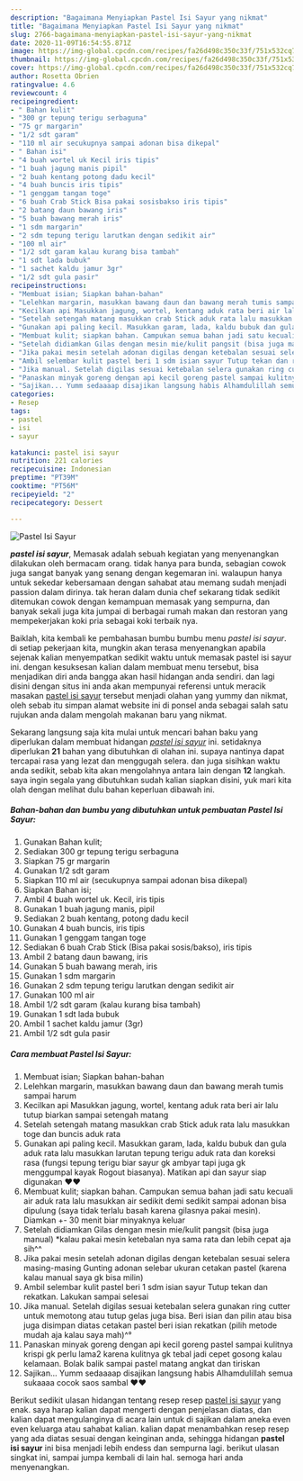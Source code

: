 ```yaml
---
description: "Bagaimana Menyiapkan Pastel Isi Sayur yang nikmat"
title: "Bagaimana Menyiapkan Pastel Isi Sayur yang nikmat"
slug: 2766-bagaimana-menyiapkan-pastel-isi-sayur-yang-nikmat
date: 2020-11-09T16:54:55.871Z
image: https://img-global.cpcdn.com/recipes/fa26d498c350c33f/751x532cq70/pastel-isi-sayur-foto-resep-utama.jpg
thumbnail: https://img-global.cpcdn.com/recipes/fa26d498c350c33f/751x532cq70/pastel-isi-sayur-foto-resep-utama.jpg
cover: https://img-global.cpcdn.com/recipes/fa26d498c350c33f/751x532cq70/pastel-isi-sayur-foto-resep-utama.jpg
author: Rosetta Obrien
ratingvalue: 4.6
reviewcount: 4
recipeingredient:
- " Bahan kulit"
- "300 gr tepung terigu serbaguna"
- "75 gr margarin"
- "1/2 sdt garam"
- "110 ml air secukupnya sampai adonan bisa dikepal"
- " Bahan isi"
- "4 buah wortel uk Kecil iris tipis"
- "1 buah jagung manis pipil"
- "2 buah kentang potong dadu kecil"
- "4 buah buncis iris tipis"
- "1 genggam tangan toge"
- "6 buah Crab Stick Bisa pakai sosisbakso iris tipis"
- "2 batang daun bawang iris"
- "5 buah bawang merah iris"
- "1 sdm margarin"
- "2 sdm tepung terigu larutkan dengan sedikit air"
- "100 ml air"
- "1/2 sdt garam kalau kurang bisa tambah"
- "1 sdt lada bubuk"
- "1 sachet kaldu jamur 3gr"
- "1/2 sdt gula pasir"
recipeinstructions:
- "Membuat isian; Siapkan bahan-bahan"
- "Lelehkan margarin, masukkan bawang daun dan bawang merah tumis sampai harum"
- "Kecilkan api Masukkan jagung, wortel, kentang aduk rata beri air lalu tutup biarkan sampai setengah matang"
- "Setelah setengah matang masukkan crab Stick aduk rata lalu masukkan toge dan buncis aduk rata"
- "Gunakan api paling kecil. Masukkan garam, lada, kaldu bubuk dan gula aduk rata lalu masukkan larutan tepung terigu aduk rata dan koreksi rasa (fungsi tepung terigu biar sayur gk ambyar tapi juga gk menggumpal kayak Rogout biasanya). Matikan api dan sayur siap digunakan ❤️❤️"
- "Membuat kulit; siapkan bahan. Campukan semua bahan jadi satu kecuali air aduk rata lalu masukkan air sedikit demi sedikit sampai adonan bisa dipulung (saya tidak terlalu basah karena gilasnya pakai mesin). Diamkan +- 30 menit biar minyaknya keluar"
- "Setelah didiamkan Gilas dengan mesin mie/kulit pangsit (bisa juga manual) *kalau pakai mesin ketebalan nya sama rata dan lebih cepat aja sih^^"
- "Jika pakai mesin setelah adonan digilas dengan ketebalan sesuai selera masing-masing Gunting adonan selebar ukuran cetakan pastel (karena kalau manual saya gk bisa milin)"
- "Ambil selembar kulit pastel beri 1 sdm isian sayur Tutup tekan dan rekatkan. Lakukan sampai selesai"
- "Jika manual. Setelah digilas sesuai ketebalan selera gunakan ring cutter untuk memotong atau tutup gelas juga bisa. Beri isian dan pilin atau bisa juga disimpan diatas cetakan pastel beri isian rekatkan (pilih metode mudah aja kalau saya mah)^°"
- "Panaskan minyak goreng dengan api kecil goreng pastel sampai kulitnya krispi gk perlu lama2 karena kulitnya gk tebal jadi cepet gosong kalau kelamaan. Bolak balik sampai pastel matang angkat dan tiriskan"
- "Sajikan... Yumm sedaaaap disajikan langsung habis Alhamdulillah semua sukaaaa cocok saos sambal ❤️❤️"
categories:
- Resep
tags:
- pastel
- isi
- sayur

katakunci: pastel isi sayur 
nutrition: 221 calories
recipecuisine: Indonesian
preptime: "PT39M"
cooktime: "PT56M"
recipeyield: "2"
recipecategory: Dessert

---
```



![Pastel Isi Sayur](https://img-global.cpcdn.com/recipes/fa26d498c350c33f/751x532cq70/pastel-isi-sayur-foto-resep-utama.jpg)

<b><i>pastel isi sayur</i></b>, Memasak adalah sebuah kegiatan yang menyenangkan dilakukan oleh bermacam orang. tidak hanya para bunda, sebagian cowok juga sangat banyak yang senang dengan kegemaran ini. walaupun hanya untuk sekedar kebersamaan dengan sahabat atau memang sudah menjadi passion dalam dirinya. tak heran dalam dunia chef sekarang tidak sedikit ditemukan cowok dengan kemampuan memasak yang sempurna, dan banyak sekali juga kita jumpai di berbagai rumah makan dan restoran yang mempekerjakan koki pria sebagai koki terbaik nya.



Baiklah, kita kembali ke pembahasan bumbu bumbu menu <i>pastel isi sayur</i>. di setiap pekerjaan kita, mungkin akan terasa menyenangkan apabila sejenak kalian menyempatkan sedikit waktu untuk memasak pastel isi sayur ini. dengan kesuksesan kalian dalam membuat menu tersebut, bisa menjadikan diri anda bangga akan hasil hidangan anda sendiri. dan lagi disini dengan situs ini anda akan mempunyai referensi untuk meracik masakan <u>pastel isi sayur</u> tersebut menjadi olahan yang yummy dan nikmat, oleh sebab itu simpan alamat website ini di ponsel anda sebagai salah satu rujukan anda dalam mengolah makanan baru yang nikmat.


Sekarang langsung saja kita mulai untuk mencari bahan baku yang diperlukan dalam membuat hidangan <u><i>pastel isi sayur</i></u> ini. setidaknya diperlukan <b>21</b> bahan yang dibutuhkan di olahan ini. supaya nantinya dapat tercapai rasa yang lezat dan menggugah selera. dan juga sisihkan waktu anda sedikit, sebab kita akan mengolahnya antara lain dengan <b>12</b> langkah. saya ingin segala yang dibutuhkan sudah kalian siapkan disini, yuk mari kita olah dengan melihat dulu bahan keperluan dibawah ini.

<!--inarticleads1-->

##### Bahan-bahan dan bumbu yang dibutuhkan untuk pembuatan Pastel Isi Sayur:

1. Gunakan  Bahan kulit;
1. Sediakan 300 gr tepung terigu serbaguna
1. Siapkan 75 gr margarin
1. Gunakan 1/2 sdt garam
1. Siapkan 110 ml air (secukupnya sampai adonan bisa dikepal)
1. Siapkan  Bahan isi;
1. Ambil 4 buah wortel uk. Kecil, iris tipis
1. Gunakan 1 buah jagung manis, pipil
1. Sediakan 2 buah kentang, potong dadu kecil
1. Gunakan 4 buah buncis, iris tipis
1. Gunakan 1 genggam tangan toge
1. Sediakan 6 buah Crab Stick (Bisa pakai sosis/bakso), iris tipis
1. Ambil 2 batang daun bawang, iris
1. Gunakan 5 buah bawang merah, iris
1. Gunakan 1 sdm margarin
1. Gunakan 2 sdm tepung terigu larutkan dengan sedikit air
1. Gunakan 100 ml air
1. Ambil 1/2 sdt garam (kalau kurang bisa tambah)
1. Gunakan 1 sdt lada bubuk
1. Ambil 1 sachet kaldu jamur (3gr)
1. Ambil 1/2 sdt gula pasir




<!--inarticleads2-->

##### Cara membuat Pastel Isi Sayur:

1. Membuat isian; Siapkan bahan-bahan
1. Lelehkan margarin, masukkan bawang daun dan bawang merah tumis sampai harum
1. Kecilkan api Masukkan jagung, wortel, kentang aduk rata beri air lalu tutup biarkan sampai setengah matang
1. Setelah setengah matang masukkan crab Stick aduk rata lalu masukkan toge dan buncis aduk rata
1. Gunakan api paling kecil. Masukkan garam, lada, kaldu bubuk dan gula aduk rata lalu masukkan larutan tepung terigu aduk rata dan koreksi rasa (fungsi tepung terigu biar sayur gk ambyar tapi juga gk menggumpal kayak Rogout biasanya). Matikan api dan sayur siap digunakan ❤️❤️
1. Membuat kulit; siapkan bahan. Campukan semua bahan jadi satu kecuali air aduk rata lalu masukkan air sedikit demi sedikit sampai adonan bisa dipulung (saya tidak terlalu basah karena gilasnya pakai mesin). Diamkan +- 30 menit biar minyaknya keluar
1. Setelah didiamkan Gilas dengan mesin mie/kulit pangsit (bisa juga manual) *kalau pakai mesin ketebalan nya sama rata dan lebih cepat aja sih^^
1. Jika pakai mesin setelah adonan digilas dengan ketebalan sesuai selera masing-masing Gunting adonan selebar ukuran cetakan pastel (karena kalau manual saya gk bisa milin)
1. Ambil selembar kulit pastel beri 1 sdm isian sayur Tutup tekan dan rekatkan. Lakukan sampai selesai
1. Jika manual. Setelah digilas sesuai ketebalan selera gunakan ring cutter untuk memotong atau tutup gelas juga bisa. Beri isian dan pilin atau bisa juga disimpan diatas cetakan pastel beri isian rekatkan (pilih metode mudah aja kalau saya mah)^°
1. Panaskan minyak goreng dengan api kecil goreng pastel sampai kulitnya krispi gk perlu lama2 karena kulitnya gk tebal jadi cepet gosong kalau kelamaan. Bolak balik sampai pastel matang angkat dan tiriskan
1. Sajikan... Yumm sedaaaap disajikan langsung habis Alhamdulillah semua sukaaaa cocok saos sambal ❤️❤️




Berikut sedikit ulasan hidangan tentang resep resep <u>pastel isi sayur</u> yang enak. saya harap kalian dapat mengerti dengan penjelasan diatas, dan kalian dapat mengulanginya di acara lain untuk di sajikan dalam aneka even even keluarga atau sahabat kalian. kalian dapat menambahkan resep resep yang ada diatas sesuai dengan keinginan anda, sehingga hidangan <b>pastel isi sayur</b> ini bisa menjadi lebih endess dan sempurna lagi. berikut ulasan singkat ini, sampai jumpa kembali di lain hal. semoga hari anda menyenangkan.
